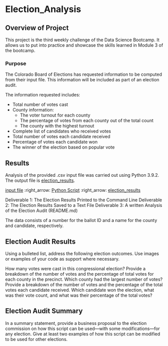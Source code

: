# Election_Analysis

## Overview of Project

This project is the third weekly challenge of the Data Science Bootcamp.  It allows us to put into practice and showcase the skills learned in Module 3 of the bootcamp.

### Purpose

The Colorado Board of Elections has requested information to be computed from their input file. This information will be included as part of an election audit.

The information requested includes:

- Total number of votes cast
- County information:
    - The voter turnout for each county
    - The percentage of votes from each county out of the total count
    - The county with the highest turnout
- Complete list of candidates who received votes
- Total number of votes each candidate received
- Percentage of votes each candidate won
- The winner of the election based on popular vote

## Results
Analysis of the provided .csv input file was carried out using Python 3.9.2.  The output file is [election_results](/analysis/election_results.txt).

[input file](/resources/election_results.csv)   :right_arrow: [Python Script](PyPoll_Challenge.py)    :right_arrow: [election_results](/analysis/election_results.txt)


Deliverable 1: The Election Results Printed to the Command Line
Deliverable 2: The Election Results Saved to a Text File
Deliverable 3: A written Analysis of the Election Audit (README.md)

The data consists of a number for the ballot ID and a name for the county and candidate, respectively. 

## Election Audit Results

Using a bulleted list, address the following election outcomes. Use images or examples of your code as support where necessary.

How many votes were cast in this congressional election?
Provide a breakdown of the number of votes and the percentage of total votes for each county in the precinct.
Which county had the largest number of votes?
Provide a breakdown of the number of votes and the percentage of the total votes each candidate received.
Which candidate won the election, what was their vote count, and what was their percentage of the total votes?
## Election Audit Summary
In a summary statement, provide a business proposal to the election commission on how this script can be used—with some modifications—for any election. Give at least two examples of how this script can be modified to be used for other elections.